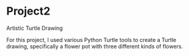 # Project2
Artistic Turtle Drawing

For this project, I used various Python Turtle tools to create a Turtle drawing, specifically a flower pot with three different kinds of flowers. 
